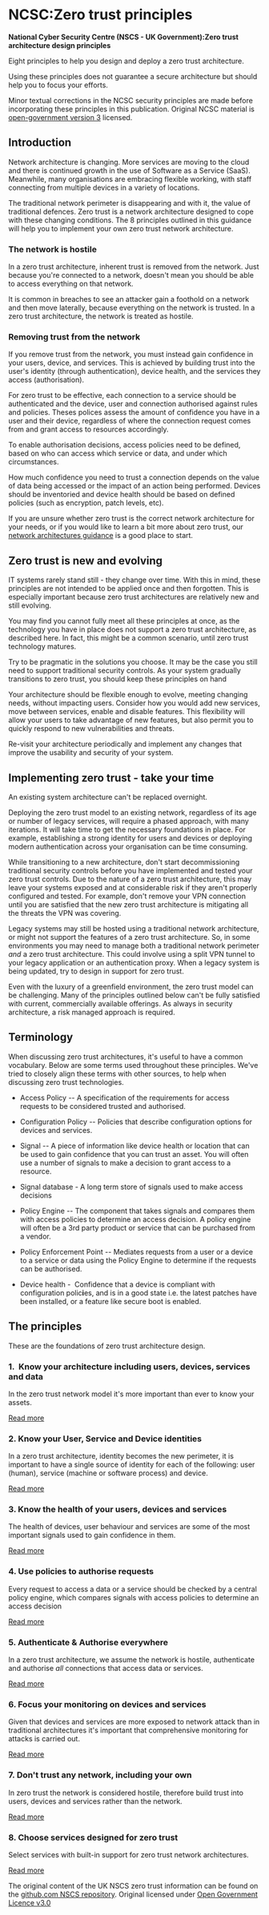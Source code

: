 # NCSC:Zero trust principles 

**National Cyber Security Centre (NSCS - UK Government):Zero trust architecture design principles** 

Eight principles to help you design and deploy a zero trust architecture.

Using these principles does not guarantee a secure architecture but should help you to focus your efforts.


Minor textual corrections in the NCSC security principles are made before incorporating these principles in this publication. Original NCSC material is [open-government version 3](https://www.nationalarchives.gov.uk/doc/open-government-licence/version/3/) licensed. 


## Introduction

Network architecture is changing. More services are moving to the cloud and there is continued growth in the use of Software as a Service (SaaS). Meanwhile, many organisations are embracing flexible working, with staff connecting from multiple devices in a variety of locations.

The traditional network perimeter is disappearing and with it, the value of traditional defences. Zero trust is a network architecture designed to cope with these changing conditions. The 8 principles outlined in this guidance will help you to implement your own zero trust network architecture. 

### The network is hostile

In a zero trust architecture, inherent trust is removed from the network. Just because you\'re connected to a network, doesn\'t mean you should be able to access everything on that network.

It is common in breaches to see an attacker gain a foothold on a network and then move laterally, because everything on the network is trusted. In a zero trust architecture, the network is treated as hostile.

### Removing trust from the network

If you remove trust from the network, you must instead gain confidence in your users, device, and services. This is achieved by building trust into the user\'s identity (through authentication), device health, and the services they access (authorisation).

For zero trust to be effective, each connection to a service should be authenticated and the device, user and connection authorised against rules and policies. Theses polices assess the amount of confidence you have in a user and their device, regardless of where the connection request comes from and grant access to resources accordingly.

To enable authorisation decisions, access policies need to be defined, based on who can access which service or data, and under which circumstances. 

How much confidence you need to trust a connection depends on the value of data being accessed or the impact of an action being performed. Devices should be inventoried and device health should be based on defined policies (such as encryption, patch levels, etc).

If you are unsure whether zero trust is the correct network architecture for your needs, or if you would like to learn a bit more about zero trust, our [network architectures guidance](https://www.ncsc.gov.uk/collection/mobile-device-guidance/infrastructure/network-architectures-for-remote-access) is a good place to start.


## Zero trust is new and evolving

IT systems rarely stand still - they change over time. With this in mind, these principles are not intended to be applied once and then forgotten. This is especially important because zero trust architectures are relatively new and still evolving.

You may find you cannot fully meet all these principles at once, as the technology you have in place does not support a zero trust architecture, as described here. In fact, this might be a common scenario, until zero trust technology matures. 

Try to be pragmatic in the solutions you choose. It may be the case you still need to support traditional security controls. As your system gradually transitions to zero trust, you should keep these principles on hand

Your architecture should be flexible enough to evolve, meeting changing needs, without impacting users. Consider how you would add new services, move between services, enable and disable features. This flexibility will allow your users to take advantage of new features, but also permit you to quickly respond to new vulnerabilities and threats.

Re-visit your architecture periodically and implement any changes that improve the usability and security of your system.

## Implementing zero trust - take your time

An existing system architecture can't be replaced overnight.

Deploying the zero trust model to an existing network, regardless of its age or number of legacy services, will require a phased approach, with many iterations. It will take time to get the necessary foundations in place. For example, establishing a strong identity for users and devices or deploying modern authentication across your organisation can be time consuming.

While transitioning to a new architecture, don\'t start decommissioning traditional security controls before you have implemented and tested your zero trust controls. Due to the nature of a zero trust architecture, this may leave your systems exposed and at considerable risk if they aren\'t properly configured and tested. For example, don\'t remove your VPN connection until you are satisfied that the new zero trust architecture is mitigating all the threats the VPN was covering. 

Legacy systems may still be hosted using a traditional network architecture, or might not support the features of a zero trust architecture. So, in some environments you may need to manage both a traditional network perimeter *and* a zero trust architecture. This could involve using a split VPN tunnel to your legacy application or an authentication proxy. When a legacy system is being updated, try to design in support for zero trust.  

Even with the luxury of a greenfield environment, the zero trust model can be challenging. Many of the principles outlined below can't be fully satisfied with current, commercially available offerings. As always in security architecture, a risk managed approach is required.

## Terminology

When discussing zero trust architectures, it's useful to have a common vocabulary. Below are some terms used throughout these principles. We've tried to closely align these terms with other sources, to help when discussing zero trust technologies. 

-   Access Policy -- A specification of the requirements for access requests to be considered trusted and authorised.

-   Configuration Policy -- Policies that describe configuration options for devices and services.

-   Signal -- A piece of information like device health or location that can be used to gain confidence that you can trust an asset. You will often use a number of signals to make a decision to grant access to a resource. 

-   Signal database - A long term store of signals used to make access decisions

-   Policy Engine -- The component that takes signals and compares them with access policies to determine an access decision. A policy engine will often be a 3rd party product or service that can be purchased from a vendor. 

-   Policy Enforcement Point -- Mediates requests from a user or a device to a service or data using the Policy Engine to determine if the requests can be authorised.

-   Device health -  Confidence that a device is compliant with configuration polic**i**es, and is in a good state i.e. the latest patches have been installed, or a feature like secure boot is enabled. 

## The principles

These are the foundations of zero trust architecture design.

### 1.  Know your architecture including users, devices, services and data

In the zero trust network model it's more important than ever to know your assets.

[Read more](ncsc-zero-trust-architecture/01-Know-your-architecture-including-users-devices-and-services.md)

### 2. Know your User, Service and Device identities

In a zero trust architecture, identity becomes the new perimeter, it is important to have a single source of identity for each of the following: user (human), service (machine or software process) and device.

[Read more](ncsc-zero-trust-architecture/02-Know-your-User-Service-and-Device-identities.md)

### 3. Know the health of your users, devices and services

The health of devices, user behaviour and services are some of the most important signals used to gain confidence in them.

[Read more](ncsc-zero-trust-architecture/03-Assess-your-users-behaviour-devices-and-services-health.md)


### 4. Use policies to authorise requests

Every request to access a data or a service should be checked by a central policy engine, which compares signals with access policies to determine an access decision

[Read more](ncsc-zero-trust-architecture/04-Use-policies-to-authorise-requests.md)

### 5. Authenticate & Authorise everywhere

In a zero trust architecture, we assume the network is hostile, authenticate and authorise *all* connections that access data or services.

[Read more](ncsc-zero-trust-architecture/05-Authenticate-everywhere.md)

### 6. Focus your monitoring on devices and services

Given that devices and services are more exposed to network attack than in traditional architectures it's important that comprehensive monitoring for attacks is carried out.

[Read more](ncsc-zero-trust-architecture/06-focus-your-monitoring-on-devices-and-services.md)

### 7. Don't trust any network, including your own

In zero trust the network is considered hostile, therefore build trust into users, devices and services rather than the network. 

[Read more](ncsc-zero-trust-architecture/07-Don't-trust-any-network-including-your-own.md)

### 8. Choose services designed for zero trust

Select services with built-in support for zero trust network architectures.

[Read more](ncsc-zero-trust-architecture/08-Choose-services-designed-for-zero-trust.md)



The original content of the UK NSCS zero trust information can be found on the [github.com NSCS repository](https://github.com/ukncsc/zero-trust-architecture). Original licensed under [Open Government Licence v3.0](https://www.nationalarchives.gov.uk/doc/open-government-licence/version/3/)